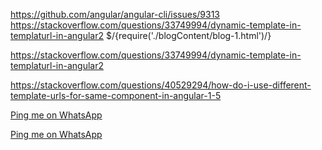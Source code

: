 https://github.com/angular/angular-cli/issues/9313
https://stackoverflow.com/questions/33749994/dynamic-template-in-templaturl-in-angular2
 <ng-template> $/{require('./blogContent/blog-1.html')/}  </ng-template>

 https://stackoverflow.com/questions/33749994/dynamic-template-in-templaturl-in-angular2
 

 https://stackoverflow.com/questions/40529294/how-do-i-use-different-template-urls-for-same-component-in-angular-1-5
 


<a href="whatsapp://send?text=HelloWorld&phone=4438701456">Ping me on WhatsApp</a>

<a href="https://api.whatsapp.com/send?phone=+14438701456&text=urlencodedtext">Ping me on WhatsApp</a>


